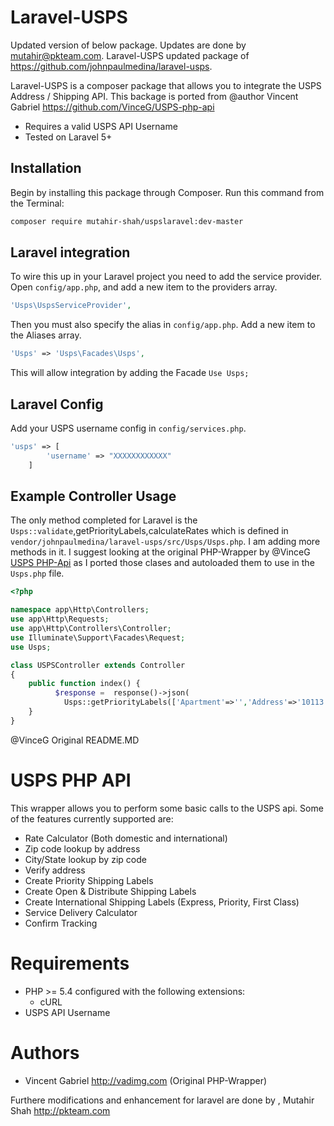 # Laravel-USPS
Updated version of below package.
Updates are done by mutahir@pkteam.com.
Laravel-USPS updated package of https://github.com/johnpaulmedina/laravel-usps.

Laravel-USPS is a composer package that allows you to integrate the USPS Address / Shipping API. This backage is ported from @author Vincent Gabriel https://github.com/VinceG/USPS-php-api

  - Requires a valid USPS API Username
  - Tested on Laravel 5+

## Installation

Begin by installing this package through Composer. Run this command from the Terminal:

```bash
composer require mutahir-shah/uspslaravel:dev-master
```
## Laravel integration

To wire this up in your Laravel project you need to add the service provider.
Open `config/app.php`, and add a new item to the providers array.

```php
'Usps\UspsServiceProvider',
```
Then you must also specify the alias in `config/app.php`. Add a new item to the Aliases array.

```php
'Usps' => 'Usps\Facades\Usps',
```
This will allow integration by adding the Facade `Use Usps;` 

## Laravel Config
Add your USPS username config in `config/services.php`. 

```php
'usps' => [
		'username' => "XXXXXXXXXXXX"
	]
```

## Example Controller Usage
The only method completed for Laravel is the `Usps::validate`,getPriorityLabels,calculateRates which is defined in `vendor/johnpaulmedina/laravel-usps/src/Usps/Usps.php`. I am adding more methods in it. I suggest looking at the original PHP-Wrapper by @VinceG [USPS PHP-Api](https://github.com/VinceG/USPS-php-api "USPS PHP-Api by VinceG") as I ported those clases and autoloaded them to use in the `Usps.php` file.
```php
<?php

namespace app\Http\Controllers;
use app\Http\Requests;
use app\Http\Controllers\Controller;
use Illuminate\Support\Facades\Request;
use Usps;

class USPSController extends Controller
{
    public function index() {
          $response =  response()->json(
            Usps::getPriorityLabels(['Apartment'=>'','Address'=>'10113 Condor Loop','Zip'=>'76708','City'=>'Waco','State'=>'TX']));
    }
}
```

@VinceG Original README.MD

USPS PHP API
===========

This wrapper allows you to perform some basic calls to the USPS api. Some of the features currently supported are:

- Rate Calculator (Both domestic and international)
- Zip code lookup by address
- City/State lookup by zip code
- Verify address
- Create Priority Shipping Labels
- Create Open & Distribute Shipping Labels
- Create International Shipping Labels (Express, Priority, First Class)
- Service Delivery Calculator
- Confirm Tracking

Requirements
============

- PHP >= 5.4 configured with the following extensions:
  - cURL
- USPS API Username


Authors
=======
- Vincent Gabriel <http://vadimg.com> (Original PHP-Wrapper)

Furthere modifications and enhancement for laravel are done by , Mutahir Shah
<http://pkteam.com>

